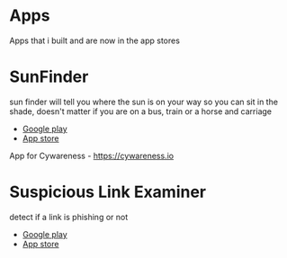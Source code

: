 # Apps 
Apps that i built and are now in the app stores


# SunFinder  

sun finder will tell you where the sun is on your way so you can sit in the shade, doesn't matter if you are on a bus, train or a horse and carriage

 - [Google play](https://play.google.com/store/apps/details?id=koler.nick.sunfinder)
 - [App store]( https://apps.apple.com/app/id1478555605)

App for Cywareness -   https://cywareness.io

# Suspicious Link Examiner

detect if a link is phishing or not
 
 - [Google play](https://play.google.com/store/apps/details?id=io.cywareness.cywarenessandroid)
 - [App store](https://apps.apple.com/us/app/id1518002898)

